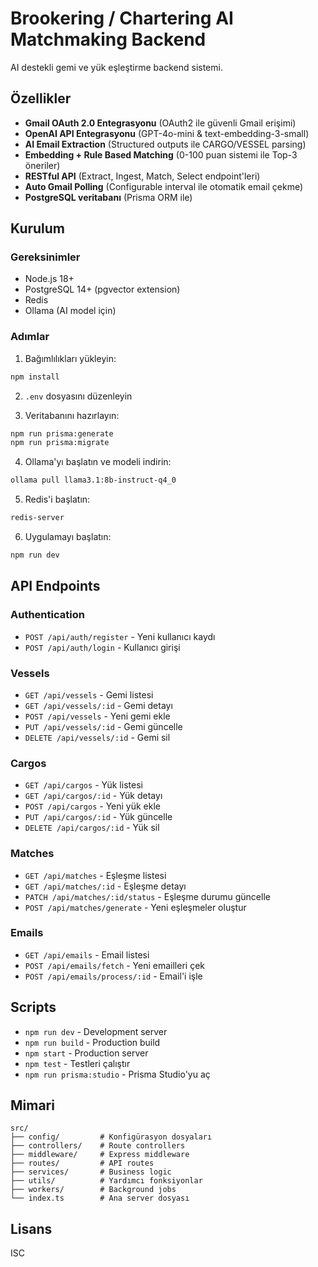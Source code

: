 # Brookering / Chartering AI Matchmaking Backend

AI destekli gemi ve yük eşleştirme backend sistemi.

## Özellikler

- **Gmail OAuth 2.0 Entegrasyonu** (OAuth2 ile güvenli Gmail erişimi)
- **OpenAI API Entegrasyonu** (GPT-4o-mini & text-embedding-3-small)
- **AI Email Extraction** (Structured outputs ile CARGO/VESSEL parsing)
- **Embedding + Rule Based Matching** (0-100 puan sistemi ile Top-3 öneriler)
- **RESTful API** (Extract, Ingest, Match, Select endpoint'leri)
- **Auto Gmail Polling** (Configurable interval ile otomatik email çekme)
- **PostgreSQL veritabanı** (Prisma ORM ile)

## Kurulum

### Gereksinimler

- Node.js 18+
- PostgreSQL 14+ (pgvector extension)
- Redis
- Ollama (AI model için)

### Adımlar

1. Bağımlılıkları yükleyin:
```bash
npm install
```

2. `.env` dosyasını düzenleyin

3. Veritabanını hazırlayın:
```bash
npm run prisma:generate
npm run prisma:migrate
```

4. Ollama'yı başlatın ve modeli indirin:
```bash
ollama pull llama3.1:8b-instruct-q4_0
```

5. Redis'i başlatın:
```bash
redis-server
```

6. Uygulamayı başlatın:
```bash
npm run dev
```

## API Endpoints

### Authentication
- `POST /api/auth/register` - Yeni kullanıcı kaydı
- `POST /api/auth/login` - Kullanıcı girişi

### Vessels
- `GET /api/vessels` - Gemi listesi
- `GET /api/vessels/:id` - Gemi detayı
- `POST /api/vessels` - Yeni gemi ekle
- `PUT /api/vessels/:id` - Gemi güncelle
- `DELETE /api/vessels/:id` - Gemi sil

### Cargos
- `GET /api/cargos` - Yük listesi
- `GET /api/cargos/:id` - Yük detayı
- `POST /api/cargos` - Yeni yük ekle
- `PUT /api/cargos/:id` - Yük güncelle
- `DELETE /api/cargos/:id` - Yük sil

### Matches
- `GET /api/matches` - Eşleşme listesi
- `GET /api/matches/:id` - Eşleşme detayı
- `PATCH /api/matches/:id/status` - Eşleşme durumu güncelle
- `POST /api/matches/generate` - Yeni eşleşmeler oluştur

### Emails
- `GET /api/emails` - Email listesi
- `POST /api/emails/fetch` - Yeni emailleri çek
- `POST /api/emails/process/:id` - Email'i işle

## Scripts

- `npm run dev` - Development server
- `npm run build` - Production build
- `npm start` - Production server
- `npm test` - Testleri çalıştır
- `npm run prisma:studio` - Prisma Studio'yu aç

## Mimari

```
src/
├── config/         # Konfigürasyon dosyaları
├── controllers/    # Route controllers
├── middleware/     # Express middleware
├── routes/         # API routes
├── services/       # Business logic
├── utils/          # Yardımcı fonksiyonlar
├── workers/        # Background jobs
└── index.ts        # Ana server dosyası
```

## Lisans

ISC